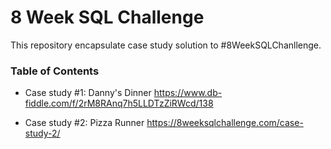# 8 Week SQL Challenge
This repository encapsulate case study solution to #8WeekSQLChanllenge.

### Table of Contents
* Case study #1: Danny's Dinner https://www.db-fiddle.com/f/2rM8RAnq7h5LLDTzZiRWcd/138

* Case study #2: Pizza Runner https://8weeksqlchallenge.com/case-study-2/
